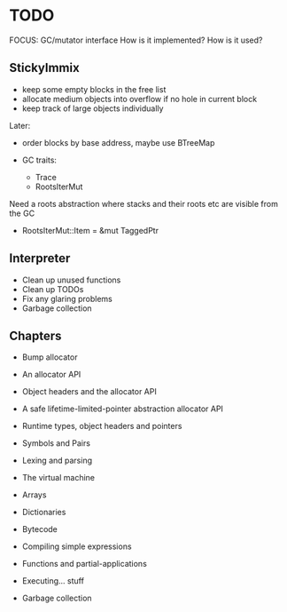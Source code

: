 # TODO

FOCUS: GC/mutator interface
  How is it implemented?
  How is it used?

## StickyImmix

* keep some empty blocks in the free list
* allocate medium objects into overflow if no hole in current block
* keep track of large objects individually

Later:
* order blocks by base address, maybe use BTreeMap

* GC traits:
  * Trace
  * RootsIterMut

Need a roots abstraction where stacks and their roots etc are visible from
the GC
* RootsIterMut::Item = &mut TaggedPtr


## Interpreter

* Clean up unused functions
* Clean up TODOs
* Fix any glaring problems
* Garbage collection


## Chapters

* Bump allocator
* An allocator API
* Object headers and the allocator API

* A safe lifetime-limited-pointer abstraction allocator API
* Runtime types, object headers and pointers

* Symbols and Pairs
* Lexing and parsing

* The virtual machine

* Arrays
* Dictionaries
* Bytecode
* Compiling simple expressions
* Functions and partial-applications

* Executing... stuff

* Garbage collection
